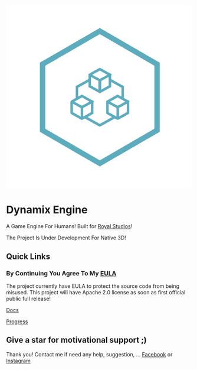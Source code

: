 ![Logo](logo/logo_main.png)

# Dynamix Engine
A Game Engine For Humans! Built for [Royal Studios](https://discord.gg/g63g9zJ)!

The Project Is Under Development For Native 3D!

## Quick Links

### By Continuing You Agree To My [EULA](https://github.com/ElhamAryanpur/EGB-Engine/blob/master/LICENSE.md)

The project currently have EULA to protect the source code from being misused. This project will have Apache 2.0 license as soon as first official public full release!

[Docs](https://elhamaryanpur.github.io/EGB-Engine/)

[Progress](https://github.com/users/ElhamAryanpur/projects/1)

## Give a star for motivational support ;)

 Thank you! Contact me if need any help, suggestion, ...
[Facebook](https://www.facebook.com/elham.aryanpur.10) or [Instagram](https://www.instagram.com/elham_aryanpur)
